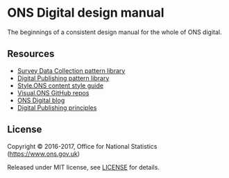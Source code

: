 # ONS Digital design manual

The beginnings of a consistent design manual for the whole of ONS digital.

## Resources
- [Survey Data Collection pattern library](https://onsdigital.github.io/sdc-global-design-patterns/)
- [Digital Publishing pattern library](https://onsdigital.github.io/ons-pattern-library-starter/)
- [Style.ONS content style guide](http://style.ons.gov.uk/)
- [Visual.ONS GitHub repos](https://github.com/ONSvisual)
- [ONS Digital blog](http://digitalblog.ons.gov.uk/)
- [Digital Publishing principles](https://github.com/ONSdigital/dp-principles)


## License

Copyright © 2016-2017, Office for National Statistics (https://www.ons.gov.uk)

Released under MIT license, see [LICENSE](LICENSE.md) for details.
